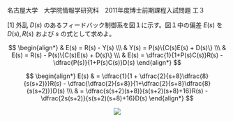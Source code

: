 名古屋大学　大学院情報学研究科　2011年度博士前期課程入試問題 工３

\[1] 外乱 $D(s)$ のあるフィードバック制御系を図１に示す。図１中の偏差 $E(s)$ を $D(s), R(s)$ および $s$ の式として求めよ。

$$
    \begin{align*}
        & E(s) = R(s) - Y(s) \\\
        & Y(s) = P(s)\{C(s)E(s) + D(s)\} \\\
        & E(s) = R(s) - P(s)\{C(s)E(s) + D(s)\} \\\
        & E(s) = \dfrac{1}{1+P(s)C(s)}R(s) - \dfrac{P(s)}{1+P(s)C(s)}D(s) 
    \end{align*}
$$

$$
    \begin{align*}
       E(s) & = \dfrac{1}{1 + \dfrac{2}{s+8}\dfrac{8}{s(s+2)}}R(s) - \dfrac{\dfrac{2}{s+8}}{1+\dfrac{2}{s+8}\dfrac{8}{s(s+2)}}D(s) \\\
       & =  \dfrac{s(s+2)(s+8)}{s(s+2)(s+8)+16}R(s) - \dfrac{2s(s+2)}{s(s+2)(s+8)+16}D(s)
    \end{align*}
$$

<p align="center">
    <img src="https://gcdnb.pbrd.co/images/KJxOydzvxOl4.png?o=1"/>
</p>
